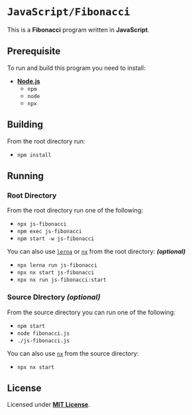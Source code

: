# `JavaScript/Fibonacci`

This is a **Fibonacci** program written in **JavaScript**.

## Prerequisite

To run and build this program you need to install:

* [**Node.js**](https://nodejs.org/en/download/current)
  * `npm`
  * `node`
  * `npx`

## Building

From the root directory run:

* `npm install`

## Running

### Root Directory

From the root directory run one of the following:

* `npx js-fibonacci`
* `npm exec js-fibonacci`
* `npm start -w js-fibonacci`

You can also use [`lerna`](https://lerna.js.org/) or [`nx`](https://nx.dev/) from the root directory: _**(optional)**_

* `npx lerna run js-fibonacci`
* `npx nx start js-fibonacci`
* `npx nx run js-fibonacci:start`

### Source DIrectory _(optional)_

From the source directory you can run one of the following:

* `npm start`
* `node fibonacci.js`
* `./js-fibonacci.js`

You can also use [`nx`](https://nx.dev/) from the source directory:

* `npx nx start`

## License

Licensed under [**MIT License**](https://github.com/altersabeh/codes/blob/main/LICENSE).
